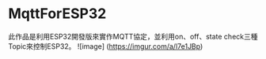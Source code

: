# MqttForESP32
此作品是利用ESP32開發版來實作MQTT協定，並利用on、off、state check三種Topic來控制ESP32。
![image] (https://imgur.com/a/l7e1JBp)

